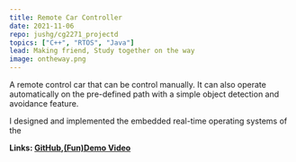 ```yaml
---
title: Remote Car Controller
date: 2021-11-06
repo: jushg/cg2271_projectd
topics: ["C++", "RTOS", "Java"]
lead: Making friend, Study together on the way
image: ontheway.png
---
```


A remote control car that can be control manually. It can also operate automatically on the pre-defined path with a simple object detection and avoidance feature.

I designed and implemented the embedded real-time operating systems of the 


**Links: [GitHub](https://github.com/jushg/cg2271_project),[(Fun)Demo Video](https://www.youtube.com/watch?v=h36ciY7MfG4)**